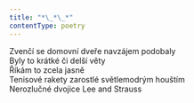 ```yaml
---
title: "*\_*\_*"
contentType: poetry
---
```


<section>

Zvenčí se domovní dveře navzájem podobaly  
Byly to krátké či delší věty  
Říkám to zcela jasně  
Tenisové rakety zarostlé světlemodrým houštím  
Nerozlučné dvojice Lee and Strauss

</section>
